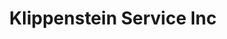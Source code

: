 ---
title: "Klippenstein Service Inc"
url: /ridgetown/klippenstein-service-inc/
shop: car repair
---